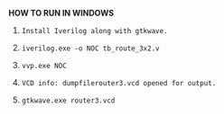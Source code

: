 
**HOW TO RUN IN WINDOWS**

 1. 	Install Iverilog along with gtkwave. 
 2. 	iverilog.exe -o NOC tb_route_3x2.v
 3. 	vvp.exe NOC
 4. 	VCD info: dumpfilerouter3.vcd opened for output.
 5. 	gtkwave.exe router3.vcd
